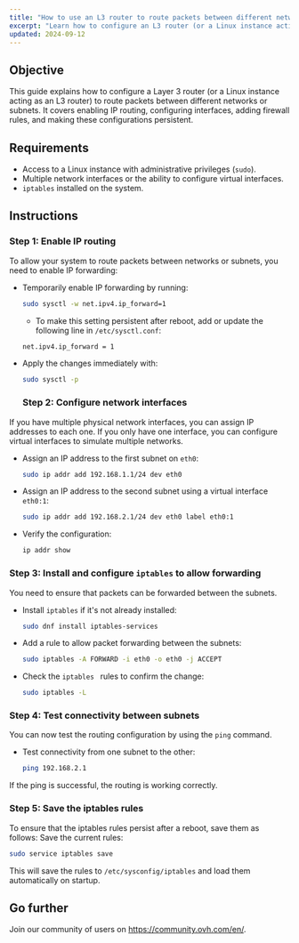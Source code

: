 ```yaml
---
title: "How to use an L3 router to route packets between different networks/subnets"
excerpt: "Learn how to configure an L3 router (or a Linux instance acting as one) to route packets between different networks or subnets."
updated: 2024-09-12
---
```


## Objective

This guide explains how to configure a Layer 3 router (or a Linux instance acting as an L3 router) to route packets between different networks or subnets. It covers enabling IP routing, configuring interfaces, adding firewall rules, and making these configurations persistent.

## Requirements

- Access to a Linux instance with administrative privileges (`sudo`).
- Multiple network interfaces or the ability to configure virtual interfaces.
- `iptables` installed on the system.

## Instructions

### Step 1: Enable IP routing

To allow your system to route packets between networks or subnets, you need to enable IP forwarding:

- Temporarily enable IP forwarding by running:

  ```bash
  sudo sysctl -w net.ipv4.ip_forward=1
  ```

  - To make this setting persistent after reboot, add or update the following line in `/etc/sysctl.conf`:

  ```bash
  net.ipv4.ip_forward = 1
  ```

- Apply the changes immediately with:

  ```bash
  sudo sysctl -p
  ```

  ### Step 2: Configure network interfaces

If you have multiple physical network interfaces, you can assign IP addresses to each one. If you only have one interface, you can configure virtual interfaces to simulate multiple networks.

- Assign an IP address to the first subnet on `eth0`:

  ```bash
  sudo ip addr add 192.168.1.1/24 dev eth0
  ```
- Assign an IP address to the second subnet using a virtual interface `eth0:1`:

   ```bash
  sudo ip addr add 192.168.2.1/24 dev eth0 label eth0:1
  ```

- Verify the configuration:

   ```bash
  ip addr show
  ```

### Step 3: Install and configure `iptables` to allow forwarding

You need to ensure that packets can be forwarded between the subnets.

- Install `iptables` if it's not already installed:
  ```bash
  sudo dnf install iptables-services
  ```
- Add a rule to allow packet forwarding between the subnets:
  ```bash
  sudo iptables -A FORWARD -i eth0 -o eth0 -j ACCEPT
  ```
- Check the  `iptables ` rules to confirm the change:
  ```bash
  sudo iptables -L
  ```
### Step 4: Test connectivity between subnets
You can now test the routing configuration by using the `ping` command.
- Test connectivity from one subnet to the other:
  ```bash
  ping 192.168.2.1
  ```
  
If the ping is successful, the routing is working correctly.
### Step 5: Save the iptables rules
To ensure that the iptables rules persist after a reboot, save them as follows:
Save the current rules:
  ```bash
  sudo service iptables save
  ```
This will save the rules to `/etc/sysconfig/iptables` and load them automatically on startup.
## Go further
Join our community of users on <https://community.ovh.com/en/>.
